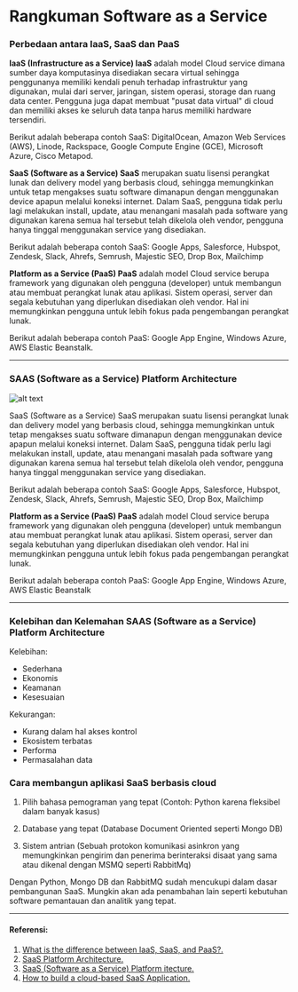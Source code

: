 # Rangkuman Software as a Service

### Perbedaan antara IaaS, SaaS dan PaaS

**IaaS (Infrastructure as a Service) IaaS** adalah model Cloud service dimana sumber daya komputasinya disediakan secara virtual sehingga penggunanya memiliki kendali penuh terhadap infrastruktur yang digunakan, mulai dari server, jaringan, sistem operasi, storage dan ruang data center. Pengguna juga dapat membuat "pusat data virtual" di cloud dan memiliki akses ke seluruh data tanpa harus memiliki hardware tersendiri.

Berikut adalah beberapa contoh SaaS: DigitalOcean, Amazon Web Services (AWS), Linode, Rackspace, Google Compute Engine (GCE), Microsoft Azure, Cisco Metapod.

**SaaS (Software as a Service) SaaS** merupakan suatu lisensi perangkat lunak dan delivery model yang berbasis cloud, sehingga memungkinkan untuk tetap mengakses suatu software dimanapun dengan menggunakan device apapun melalui koneksi internet. Dalam SaaS, pengguna tidak perlu lagi melakukan install, update, atau menangani masalah pada software yang digunakan karena semua hal tersebut telah dikelola oleh vendor, pengguna hanya tinggal menggunakan service yang disediakan.

Berikut adalah beberapa contoh SaaS: Google Apps, Salesforce, Hubspot, Zendesk, Slack, Ahrefs, Semrush, Majestic SEO, Drop Box, Mailchimp

**Platform as a Service (PaaS) PaaS** adalah model Cloud service berupa framework yang digunakan oleh pengguna (developer) untuk membangun atau membuat perangkat lunak atau aplikasi. Sistem operasi, server dan segala kebutuhan yang diperlukan disediakan oleh vendor. Hal ini memungkinkan pengguna untuk lebih fokus pada pengembangan perangkat lunak.

Berikut adalah beberapa contoh PaaS: Google App Engine, Windows Azure, AWS Elastic Beanstalk.

---

### SAAS (Software as a Service) Platform Architecture

![alt text](https://github.com/dwi-sp/tekn-cloud-computing/tree/master/minggu-02/gambar/arsitekturSaaS.jpg)

SaaS (Software as a Service) SaaS merupakan suatu lisensi perangkat lunak dan delivery model yang berbasis cloud, sehingga memungkinkan untuk tetap mengakses suatu software dimanapun dengan menggunakan device apapun melalui koneksi internet. Dalam SaaS, pengguna tidak perlu lagi melakukan install, update, atau menangani masalah pada software yang digunakan karena semua hal tersebut telah dikelola oleh vendor, pengguna hanya tinggal menggunakan service yang disediakan.

Berikut adalah beberapa contoh SaaS: Google Apps, Salesforce, Hubspot, Zendesk, Slack, Ahrefs, Semrush, Majestic SEO, Drop Box, Mailchimp

**Platform as a Service (PaaS) PaaS** adalah model Cloud service berupa framework yang digunakan oleh pengguna (developer) untuk membangun atau membuat perangkat lunak atau aplikasi. Sistem operasi, server dan segala kebutuhan yang diperlukan disediakan oleh vendor. Hal ini memungkinkan pengguna untuk lebih fokus pada pengembangan perangkat lunak.

Berikut adalah beberapa contoh PaaS: Google App Engine, Windows Azure, AWS Elastic Beanstalk

---

### Kelebihan dan Kelemahan SAAS (Software as a Service) Platform Architecture

Kelebihan:

- Sederhana
- Ekonomis
- Keamanan
- Kesesuaian

Kekurangan:

- Kurang dalam hal akses kontrol
- Ekosistem terbatas
- Performa
- Permasalahan data

### Cara membangun aplikasi SaaS berbasis cloud

1. Pilih bahasa pemograman yang tepat (Contoh: Python karena fleksibel dalam banyak kasus)

2. Database yang tepat (Database Document Oriented seperti Mongo DB)

3. Sistem antrian (Sebuah protokon komunikasi asinkron yang memungkinkan pengirim dan penerima berinteraksi disaat yang sama atau dikenal dengan MSMQ seperti RabbitMq)

Dengan Python, Mongo DB dan RabbitMQ sudah mencukupi dalam dasar pembangunan SaaS. Mungkin akan ada penambahan lain seperti kebutuhan software pemantauan dan analitik yang tepat.

---

#### Referensi:

1. [What is the difference between IaaS, SaaS, and PaaS?.](https://www.quora.com/What-is-the-difference-between-IaaS-SaaS-and-Paas)
2. [SaaS Platform Architecture.](https://hackernoon.com/saas-software-as-a-service-platform-architecture-757a432270f5)
3. [SaaS (Software as a Service) Platform itecture.](https://www.devteam.space/blog/saas-software-as-a-service-platform-architecture/)
4. [How to build a cloud-based SaaS Application.](https://www.devteam.space/blog/saas-software-as-a-service-platform-architecture/)
